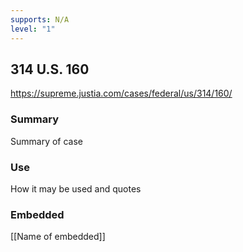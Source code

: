 ```yaml
---
supports: N/A
level: "1"
---
```

## 314 U.S. 160

https://supreme.justia.com/cases/federal/us/314/160/

### Summary

Summary of case

### Use

How it may be used and quotes

### Embedded

[[Name of embedded]]
